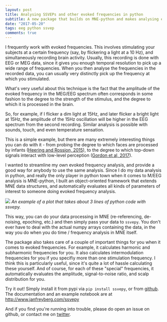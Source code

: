 ```yaml
---
layout: post
title: Analysing SSVEPs and other evoked frequencies in python
subtitle: A new package that builds on MNE-python and makes analysing evoked frequencies easy.
date: "2017-05-20"
tags: eeg python ssvep
comments: true
---
```


I frequently work with evoked frequencies. This involves stimulating your subjects at a certain frequency (say, by flickering a light at a 10 Hz), and simultaneously recording brain activity. Usually, this recording is done with EEG or MEG data, since it gives you enough temporal resolution to pick up a wide range of frequencies. When you then analyse the frequencies in the recorded data, you can usually very distinctly pick up the frequency at which you stimulated.

What's very useful about this technique is the fact that the amplitude of the evoked frequency in the MEG/EEG spectrum often corresponds in some fashion to the degree to the strength of the stimulus, and the degree to which it is processed in the brain.

So, for example, if I flicker a dim light at 15Hz, and later flicker a bright light at 15Hz, the amplitude of the 15Hz oscillation will be higher in the EEG spectrum from the second recording. Similar analysis is possible with sounds, touch, and even temperature sensation.

This is a simple example, but there are many extremely interesting things you can do with it - from probing the degree to which faces are processed by infants ([Heering and Rossion, 2015](http://elifesciences.org/content/4/e06564)), to the degree to which top-down signals interact with low-level perception ([Gordon et al, 2017](https://elifesciences.org/articles/22749#fig3s1)).

I wanted to streamline my own evoked frequency analysis, and provide a good way for anybody to use the same analysis. Since I do my data analysis in python, and really the only player in python town when it comes to M/EEG analysis is MNE-python, I built an object-oriented framework that extends MNE data structures, and automatically evaluates all kinds of parameters of interest to someone doing evoked frequency analysis.

![](http://www.janfreyberg.com/ssvepy/_images/example_17_0.png)
_An example of a plot that takes about 3 lines of python code with ssvepy._

This way, you can do your data processing in MNE (re-referencing, de-noising, epoching, etc.) and then simply pass your data to `ssvepy`. You don't ever have to deal with the actual numpy arrays containing the data, in the way you do when you do time / frequency analysis in MNE itself.

The package also takes care of a couple of important things for you when it comes to evoked frequencies. For example, it calculates harmonic and subharmonic frequencies for you. It also calculates intermodulation frequencies for you if you specifiy more than one stimulation frequency. I think this is particularly useful, since it's quite a lot of hassle calculating these yourself. And of course, for each of these "special" frequencies, it automatically evaluates the amplitude, signal-to-noise ratio, and scalp distribution for you.

Try it out! Simply install it from pypi via `pip install ssvepy`, or from [github](https://github.com/janfreyberg/ssvepy). The documentation and an example notebook are at http://www.janfreyberg.com/ssvepy

And if you find you're running into trouble, please do open an issue on github, or contact me on [twitter](http://twitter.com/janfreyberg).
